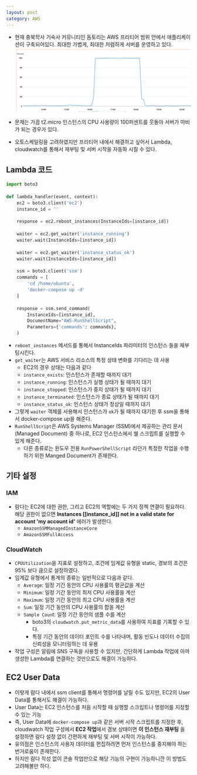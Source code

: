 ```yaml
---
layout: post
category: AWS
---
```


- 현재 충북학사 기숙사 커뮤니티인 돔토리는 AWS 프리티어 범위 안에서 애플리케이션이 구축되어있다. 최대한 가볍게, 최대한 저렴하게 서버를 운영하고 있다.
![alt text](/assets/images/AWS/image/2/image.png)

- 문제는 가끔 t2.micro 인스턴스의 CPU 사용량이 100퍼센트를 웃돌아 서버가 마비가 되는 경우가 있다.
- 오토스케일링을 고려하였지만 프리티어 내에서 해결하고 싶어서 Lambda, cloudwatch를 통해서 재부팅 및 서버 시작을 자동화 시킬 수 있다.

## Lambda 코드

```python
import boto3

def lambda_handler(event, context):
    ec2 = boto3.client('ec2')
    instance_id = ''

    response = ec2.reboot_instances(InstanceIds=[instance_id])
    
    waiter = ec2.get_waiter('instance_running')
    waiter.wait(InstanceIds=[instance_id])
    
    waiter = ec2.get_waiter('instance_status_ok')
    waiter.wait(InstanceIds=[instance_id])

    ssm = boto3.client('ssm')
    commands = [
        'cd /home/ubuntu',
        'docker-compose up -d'
    ]
    
    response = ssm.send_command(
        InstanceIds=[instance_id],
        DocumentName="AWS-RunShellScript",
        Parameters={'commands': commands},
    )

```

- `reboot_instances` 메서드를 통해서 InstanceIds 파라미터의 인스턴스 들을 재부팅시킨다.
- `get_waiter`는 AWS 서비스 리소스의 특정 상태 변화를 기다리는 데 사용
    - EC2의 경우 상태는 다음과 같다
    - `instance_exists`: 인스턴스가 존재할 때까지 대기
    - `instance_running`: 인스턴스가 실행 상태가 될 때까지 대기
    - `instance_stopped`: 인스턴스가 중지 상태가 될 때까지 대기
    - `instance_terminated`: 인스턴스가 종료 상태가 될 때까지 대기
    - `instance_status_ok`: 인스턴스 상태가 정상일 때까지 대기
- 그렇게 `waiter` 객체를 사용해서 인스턴스가 `ok`가 될 때까지 대기한 후 ssm을 통해서 docker-compose up을 해준다.
- `RunShellScript`은 AWS Systems Manager (SSM)에서 제공하는 관리 문서(Managed Document) 중 하나로, EC2 인스턴스에서 쉘 스크립트를 실행할 수 있게 해준다.
    - 다른 종류로는 윈도우 전용 `RunPowerShellScript` 라던가 특정한 작업을 수행하기 위한 Manged Document가 존재한다.

## 기타 설정

### IAM

- 람다는 EC2에 대한 권한, 그리고 EC2의 역할에는 두 가지 정책 연결이 필요하다. 해당 권한이 없으면 **Instances [[instance_id]] not in a valid state for account 'my account id'** 에러가 발생한다.
    - `AmazonSSMManagedInstanceCore`
    - `AmazonSSMFullAccess`

### CloudWatch

- `CPUUtilization`을 지표로 설정하고, 조건에 임계값 유형을 static, 경보의 조건은 95% 보다 큼으로 설정하였다.
- 임계값 유형에서 통계의 종류는 일반적으로 다음과 같다.
    - `Average`: 일정 기간 동안의 CPU 사용률의 평균값을 계산
    - `Minimum`: 일정 기간 동안의 최저 CPU 사용률을 계산
    - `Maximum`: 일정 기간 동안의 최고 CPU 사용률을 계산
    - `Sum`: 일정 기간 동안의 CPU 사용률의 합을 계산
    - `Sample Coun`t: 일정 기간 동안의 샘플 수를 계산
        - boto3의 `cloudwatch.put_metric_data`를 사용하여 지표를 기록할 수 있다.
        - 특정 기간 동안의 데이터 포인트 수를 나타내며, 활동 빈도나 데이터 수집의 신뢰성을 모니터링하는 데 유용
- 작업 구성은 알림에 SNS 구독을 사용할 수 있지만, 간단하게 Lambda 작업에 아까 생성한 Lambda를 연결하는 것만으로도 해결이 가능하다.

## EC2 User Data

- 이렇게 람다 내에서 ssm client를 통해서 명령어를 날릴 수도 있지만, EC2의 User Data를 통해서도 해결이 가능하다.
- User Data는 EC2 인스턴스를 처음 시작할 때 실행할 스크립트나 명령어를 지정할 수 있는 기능
- 즉, User Data에 `docker-compose up`과 같은 서버 시작 스크립트를 지정한 후, cloudwatch 작업 구성에서 **EC2 작업**에서 경보 상태이면 **이 인스턴스 재부팅** 을 설정하면 람다 설정 없이 간편하게 재부팅 및 서버 시작이 가능하다.
- 유의점은 인스턴스의 사용자 데이터를 편집하려면 먼저 인스턴스를 중지해야 하는 번거로움이 존재한다.
- 하지만 람다 작성 없이 콘솔 작업만으로 해당 기능의 구현이 가능하니깐 이 방법도 고려해볼만 하다.